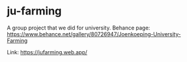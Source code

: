 # ju-farming
A group project that we did for university. Behance page: https://www.behance.net/gallery/80726947/Joenkoeping-University-Farming

Link: https://jufarming.web.app/
